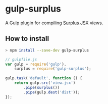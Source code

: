 # gulp-surplus
A Gulp plugin for compiling [Surplus JSX](https://github.com/adamhaile/surplus) views.
## How to install
```sh
> npm install --save-dev gulp-surplus
```
```javascript
// gulpfile.js
var gulp = require('gulp'),
    surplus = require('gulp-surplus');
 
gulp.task('default', function () {
    return gulp.src('view.jsx')
        .pipe(surplus())
        .pipe(gulp.dest('dist'));
});
```